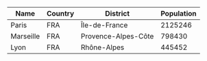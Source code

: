 | Name | Country | District | Population |
| --- | --- | --- | --- |
| Paris | FRA | Île-de-France | 2125246 |
| Marseille | FRA | Provence-Alpes-Côte | 798430 |
| Lyon | FRA | Rhône-Alpes | 445452 |
